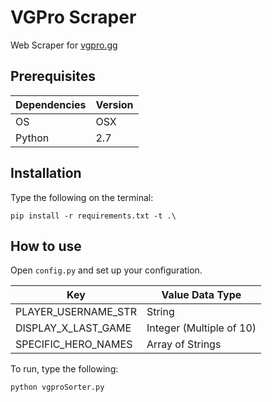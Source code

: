 # VGPro Scraper
Web Scraper for [vgpro.gg](https://vgpro.gg)

## Prerequisites

| Dependencies | Version |
| --- | --- |
| OS | OSX |
| Python | 2.7 |

## Installation

Type the following on the terminal:  
```
pip install -r requirements.txt -t .\
```

## How to use

Open `config.py` and set up your configuration. 

| Key | Value Data Type |
| --- | --- |
| PLAYER_USERNAME_STR | String |
| DISPLAY_X_LAST_GAME | Integer (Multiple of 10) |
| SPECIFIC_HERO_NAMES | Array of Strings |

To run, type the following:   
```
python vgproSorter.py
```
